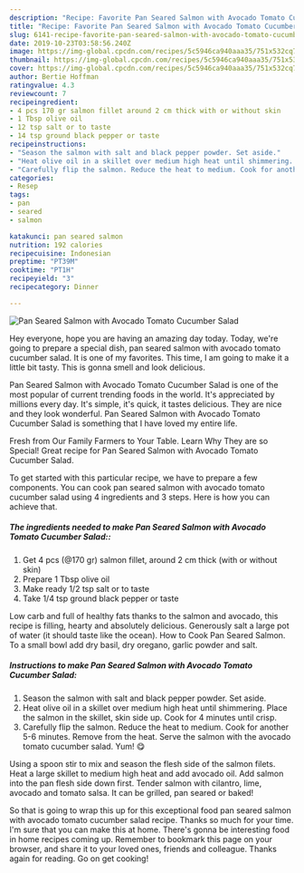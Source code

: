 ```yaml
---
description: "Recipe: Favorite Pan Seared Salmon with Avocado Tomato Cucumber Salad"
title: "Recipe: Favorite Pan Seared Salmon with Avocado Tomato Cucumber Salad"
slug: 6141-recipe-favorite-pan-seared-salmon-with-avocado-tomato-cucumber-salad
date: 2019-10-23T03:58:56.240Z
image: https://img-global.cpcdn.com/recipes/5c5946ca940aaa35/751x532cq70/pan-seared-salmon-with-avocado-tomato-cucumber-salad-recipe-main-photo.jpg
thumbnail: https://img-global.cpcdn.com/recipes/5c5946ca940aaa35/751x532cq70/pan-seared-salmon-with-avocado-tomato-cucumber-salad-recipe-main-photo.jpg
cover: https://img-global.cpcdn.com/recipes/5c5946ca940aaa35/751x532cq70/pan-seared-salmon-with-avocado-tomato-cucumber-salad-recipe-main-photo.jpg
author: Bertie Hoffman
ratingvalue: 4.3
reviewcount: 7
recipeingredient:
- 4 pcs 170 gr salmon fillet around 2 cm thick with or without skin
- 1 Tbsp olive oil
- 12 tsp salt or to taste
- 14 tsp ground black pepper or taste
recipeinstructions:
- "Season the salmon with salt and black pepper powder. Set aside."
- "Heat olive oil in a skillet over medium high heat until shimmering. Place the salmon in the skillet, skin side up. Cook for 4 minutes until crisp."
- "Carefully flip the salmon. Reduce the heat to medium. Cook for another 5-6 minutes. Remove from the heat. Serve the salmon with the avocado tomato cucumber salad. Yum! 😋"
categories:
- Resep
tags:
- pan
- seared
- salmon

katakunci: pan seared salmon
nutrition: 192 calories
recipecuisine: Indonesian
preptime: "PT39M"
cooktime: "PT1H"
recipeyield: "3"
recipecategory: Dinner

---
```



![Pan Seared Salmon with Avocado Tomato Cucumber Salad](https://img-global.cpcdn.com/recipes/5c5946ca940aaa35/751x532cq70/pan-seared-salmon-with-avocado-tomato-cucumber-salad-recipe-main-photo.jpg)

Hey everyone, hope you are having an amazing day today. Today, we're going to prepare a special dish, pan seared salmon with avocado tomato cucumber salad. It is one of my favorites. This time, I am going to make it a little bit tasty. This is gonna smell and look delicious.

Pan Seared Salmon with Avocado Tomato Cucumber Salad is one of the most popular of current trending foods in the world. It's appreciated by millions every day. It's simple, it's quick, it tastes delicious. They are nice and they look wonderful. Pan Seared Salmon with Avocado Tomato Cucumber Salad is something that I have loved my entire life.

Fresh from Our Family Farmers to Your Table. Learn Why They are so Special! Great recipe for Pan Seared Salmon with Avocado Tomato Cucumber Salad.


To get started with this particular recipe, we have to prepare a few components. You can cook pan seared salmon with avocado tomato cucumber salad using 4 ingredients and 3 steps. Here is how you can achieve that.

##### The ingredients needed to make Pan Seared Salmon with Avocado Tomato Cucumber Salad::

1. Get 4 pcs (@170 gr) salmon fillet, around 2 cm thick (with or without skin)
1. Prepare 1 Tbsp olive oil
1. Make ready 1/2 tsp salt or to taste
1. Take 1/4 tsp ground black pepper or taste


Low carb and full of healthy fats thanks to the salmon and avocado, this recipe is filling, hearty and absolutely delicious. Generously salt a large pot of water (it should taste like the ocean). How to Cook Pan Seared Salmon. To a small bowl add dry basil, dry oregano, garlic powder and salt. 

##### Instructions to make Pan Seared Salmon with Avocado Tomato Cucumber Salad:

1. Season the salmon with salt and black pepper powder. Set aside.
1. Heat olive oil in a skillet over medium high heat until shimmering. Place the salmon in the skillet, skin side up. Cook for 4 minutes until crisp.
1. Carefully flip the salmon. Reduce the heat to medium. Cook for another 5-6 minutes. Remove from the heat. Serve the salmon with the avocado tomato cucumber salad. Yum! 😋


Using a spoon stir to mix and season the flesh side of the salmon filets. Heat a large skillet to medium high heat and add avocado oil. Add salmon into the pan flesh side down first. Tender salmon with cilantro, lime, avocado and tomato salsa. It can be grilled, pan seared or baked! 

So that is going to wrap this up for this exceptional food pan seared salmon with avocado tomato cucumber salad recipe. Thanks so much for your time. I'm sure that you can make this at home. There's gonna be interesting food in home recipes coming up. Remember to bookmark this page on your browser, and share it to your loved ones, friends and colleague. Thanks again for reading. Go on get cooking!
